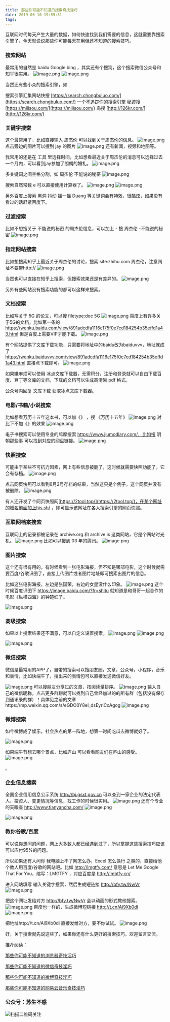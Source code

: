 ```yaml
---
title: 那些你可能不知道的搜索奇技淫巧
date: 2019-06-10 19:59:51
tags:
---
```


互联网时代每天产生大量的数据，如何快速找到我们需要的信息，这就需要靠搜索引擎了，今天就说说那些你可能每天在用但还不知道的搜索技巧。
 
### 搜索网站
最常用的自然是 baidu Google bing ，其实还有个搜狗，这个搜索微信公众号和知乎很实用。
![image.png](https://upload-images.jianshu.io/upload_images/17817191-2db57b4d9cdac621.png?imageMogr2/auto-orient/strip%7CimageView2/2/w/1240)
![image.png](https://upload-images.jianshu.io/upload_images/17817191-d2e6178cb4e273a9.png?imageMogr2/auto-orient/strip%7CimageView2/2/w/1240)


当然还有些小众的搜索引擎，如

搜索引擎汇集网站快搜 [https://search.chongbuluo.com/](https://search.chongbuluo.com/)
一个不追踪你的搜索引擎 秘迹搜[https://mijisou.com/](https://mijisou.com/)
鸟搜 [http://126kr.com/](http://126kr.com/)



### 关键字搜索
这个最常用了，比如直接输入 周杰伦 可以找到关于周杰伦的信息。
![image.png](https://upload-images.jianshu.io/upload_images/17817191-9cb817cff2dc9549.png?imageMogr2/auto-orient/strip%7CimageView2/2/w/1240)
点击旁边的图片可以搜到 jay 的图片
![image.png](https://upload-images.jianshu.io/upload_images/17817191-eb50f9b66b38dd59.png?imageMogr2/auto-orient/strip%7CimageView2/2/w/1240)
还有新闻，视频和地图等。

我常用的还是在 工具 里选择时间，比如想看最近关于周杰伦的消息可以选择过去一个月内，可以看到jay参加了朗朗的婚礼。
![image.png](https://upload-images.jianshu.io/upload_images/17817191-d30f129505a1db65.png?imageMogr2/auto-orient/strip%7CimageView2/2/w/1240)

多关键词之间空格分割，如 周杰伦 不能说的秘密
![image.png](https://upload-images.jianshu.io/upload_images/17817191-713b793fcd6e5b1f.png?imageMogr2/auto-orient/strip%7CimageView2/2/w/1240)

搜索自然常数 e 可以直接使用计算器了。
![image.png](https://upload-images.jianshu.io/upload_images/17817191-25e9ac066fb77e7d.png?imageMogr2/auto-orient/strip%7CimageView2/2/w/1240)
![image.png](https://upload-images.jianshu.io/upload_images/17817191-de048a93af1b5abf.png?imageMogr2/auto-orient/strip%7CimageView2/2/w/1240)

另外百度上搜索 黑洞  抖动 摇一摇 Duang 等关键词会有特效，很酷炫，如果没有看过的话赶紧百度下。

### 过滤搜索
比如不想搜关于 不能说的秘密 的周杰伦信息，可以加上 - 
搜 周杰伦 -不能说的秘密
![image.png](https://upload-images.jianshu.io/upload_images/17817191-afc15c16c4af63ac.png?imageMogr2/auto-orient/strip%7CimageView2/2/w/1240)

### 指定网站搜索
比如想搜索知乎上最近关于周杰伦的讨论，搜索 site:zhihu.com 周杰伦，注意网址不要带http://
![image.png](https://upload-images.jianshu.io/upload_images/17817191-9c7408a599bbd826.png?imageMogr2/auto-orient/strip%7CimageView2/2/w/1240)


 当然也可以直接在知乎上搜索，但搜索效果还是有差异的。
![image.png](https://upload-images.jianshu.io/upload_images/17817191-f8476c5ea361e201.png?imageMogr2/auto-orient/strip%7CimageView2/2/w/1240)

另外有些网站没有搜索功能的都可以这样来搜索。

### 文档搜索
比如写关于 5G 的论文，可以搜  filetype:doc 5G
![image.png](https://upload-images.jianshu.io/upload_images/17817191-efee8bf9cd80f6d0.png?imageMogr2/auto-orient/strip%7CimageView2/2/w/1240)
百度上有许多关于5G的文档，比如第一条的 https://wenku.baidu.com/view/891adcdfa1116c175f0e7cd184254b35effd1a43.html  但是百度上需要VIP才能下载。
![image.png](https://upload-images.jianshu.io/upload_images/17817191-21a7d47fc7e4c731.png?imageMogr2/auto-orient/strip%7CimageView2/2/w/1240)

有个网站提供了文库下载功能，只需要将地址中的baidu改为baiduvvv，地址就成了 
 https://wenku.baiduvvv.com/view/891adcdfa1116c175f0e7cd184254b35effd1a43.html  直接点下载即可。
![image.png](https://upload-images.jianshu.io/upload_images/17817191-66c0ea67eef80673.png?imageMogr2/auto-orient/strip%7CimageView2/2/w/1240)

如果嫌麻烦可以使用 冰点文库下载器，无需积分，注册和登录就可以自由下载百度、豆丁等文库的文档，下载的文档可以生成高清晰 pdf 格式。

公众号内回复 文库下载 获取冰点文库下载器。

### 电影/书籍/小说搜索
比如想看万历十五年这本书，可以加《》 ，搜 《万历十五年》
![image.png](https://upload-images.jianshu.io/upload_images/17817191-35234a9c2e29dfe7.png?imageMogr2/auto-orient/strip%7CimageView2/2/w/1240)
对比下不加《》的效果
![image.png](https://upload-images.jianshu.io/upload_images/17817191-947af4da3c870468.png?imageMogr2/auto-orient/strip%7CimageView2/2/w/1240)

电子书搜索可以使用专业的鸠摩搜索 https://www.jiumodiary.com/，比如搜 明朝那些事 可以找到对应的网盘链接。
![image.png](https://upload-images.jianshu.io/upload_images/17817191-59249332a0f44c0b.png?imageMogr2/auto-orient/strip%7CimageView2/2/w/1240)

### 快照搜索
可能由于某些不可抗力因素，网上有些信息被删了，这时候就需要快照功能了，它会有存档。
![image.png](https://upload-images.jianshu.io/upload_images/17817191-a42c48df9be49478.png?imageMogr2/auto-orient/strip%7CimageView2/2/w/1240)

点击网页快照可以看到6月2号存档的结果，当然这只是个例子，这个网页并没有被删除。
![image.png](https://upload-images.jianshu.io/upload_images/17817191-8dea16c73fe9df9b.png?imageMogr2/auto-orient/strip%7CimageView2/2/w/1240)

有人还开发了个网页快照网[https://2tool.top/](https://2tool.top/)，在某个网址的域名前面加上his.sh/ ，即可显示该网址在各大搜索引擎的网页快照。
### 互联网档案搜索
互联网上的记录都被记录在 archive.org 和 archive.is 这类网站，它是个网站时光机。
 ![image.png](https://upload-images.jianshu.io/upload_images/17817191-836e0eaf3ccbf0be.png?imageMogr2/auto-orient/strip%7CimageView2/2/w/1240)
比如可以搜到 03 年的腾讯。
![image.png](https://upload-images.jianshu.io/upload_images/17817191-414c5f6fd4820e15.png?imageMogr2/auto-orient/strip%7CimageView2/2/w/1240)


 
### 图片搜索

这个还有很有用的，有时候看到一张电影海报，但不知是哪部电影，这个时候就需要百度/谷歌识图了，直接上传图片或者图片地址即可搜索出图片的信息。

比如这张电影海报，左边是张国荣，右边的女星没什么印象。
![image.png](https://upload-images.jianshu.io/upload_images/17817191-0fa5bd7aa0d2db43.png?imageMogr2/auto-orient/strip%7CimageView2/2/w/1240)
这个时候百度识图下 https://image.baidu.com/?fr=shitu 就知道是和哥哥一起合作的电影《纵横四海》的钟楚红了。

![image.png](https://upload-images.jianshu.io/upload_images/17817191-d984e0462b99130d.png?imageMogr2/auto-orient/strip%7CimageView2/2/w/1240)

 
 ### 高级搜索
如果以上搜索结果还不满意，可以自定义设置搜索。
![image.png](https://upload-images.jianshu.io/upload_images/17817191-b359345a27b5f589.png?imageMogr2/auto-orient/strip%7CimageView2/2/w/1240)
![image.png](https://upload-images.jianshu.io/upload_images/17817191-b0f1ab25459c61ee.png?imageMogr2/auto-orient/strip%7CimageView2/2/w/1240)

 ![image.png](https://upload-images.jianshu.io/upload_images/17817191-229e9dc676471f1b.png?imageMogr2/auto-orient/strip%7CimageView2/2/w/1240)
### 微信搜索

微信是最常用的APP了，自带的搜索可以搜朋友圈，文章，公众号，小程序，音乐和表情，比如快端午了，搜出来的表情包可以直接发送微信好友。

![image.png](https://upload-images.jianshu.io/upload_images/17817191-43193a4bc9de90e1.png?imageMogr2/auto-orient/strip%7CimageView2/2/w/1240)
可以搜朋友分享过的文章，按阅读量排序。
![image.png](https://upload-images.jianshu.io/upload_images/17817191-286431c89b540e52.png?imageMogr2/auto-orient/strip%7CimageView2/2/w/1240)
输入自己的微信昵称，点击更多群聊就可以找到自己曾经加过的的所有群（包括没有保存到通讯录的群）！具体见之前的文章https://mp.weixin.qq.com/s/eGDO0Y8el_dsEyriCoAgog
![image.png](https://upload-images.jianshu.io/upload_images/17817191-1192ddb9af5d2a5b.png?imageMogr2/auto-orient/strip%7CimageView2/2/w/1240)



### 微博搜索

如今微博成了娱乐，社会热点的第一阵地，想第一时间吃瓜去微博就好了。

![image.png](https://upload-images.jianshu.io/upload_images/17817191-247f3934e17b8a6b.png?imageMogr2/auto-orient/strip%7CimageView2/2/w/1240)



如果端午节想去哪个景点，比如庐山  可以看看网友们在庐山的感受。
![image.png](https://upload-images.jianshu.io/upload_images/17817191-076fe9b98edbcb4f.png?imageMogr2/auto-orient/strip%7CimageView2/2/w/1240)


。
### 企业信息搜索
全国企业信用信息公示系统 http://bj.gsxt.gov.cn 可以查到一家企业的法定代表人、投资人、变更情况等信息，找工作的时候很实用。
![image.png](https://upload-images.jianshu.io/upload_images/17817191-249c3ef977d459f6.png?imageMogr2/auto-orient/strip%7CimageView2/2/w/1240)
还有个专业的天眼查 http://www.tianyancha.com/
![image.png](https://upload-images.jianshu.io/upload_images/17817191-506e6970cd8f0715.png?imageMogr2/auto-orient/strip%7CimageView2/2/w/1240)


![image.png](https://upload-images.jianshu.io/upload_images/17817191-63fcac37a541ddf5.png?imageMogr2/auto-orient/strip%7CimageView2/2/w/1240)

### 教你谷歌/百度
可以说你想问的问题，网上大多数人都已经遇到过了，所以掌握这些搜索技巧应该可以应付95%的问题。
 
所以如果还有人问你 我电脑上不了网怎么办，Excel 怎么换行 之类的，直接给他个教人用百度/谷歌的网站吧。比如
 http://lmgtfy.com/ 意思是 Let Me Google That For You，缩写：LMGTFY ，对应百度是 http://lmbtfy.cn/ 

进入网站填写 输入关键字搜索，然后生成短链接 http://bfy.tw/NwVr
 ![image.png](https://upload-images.jianshu.io/upload_images/17817191-dbe54e35e6c40fba.png?imageMogr2/auto-orient/strip%7CimageView2/2/w/1240)

 把这个网址发给对方 http://bfy.tw/NwVr 会以动画的形式教他搜索。
![image.png](https://upload-images.jianshu.io/upload_images/17817191-35b1afcadf1edc2e.png?imageMogr2/auto-orient/strip%7CimageView2/2/w/1240)
百度也一样的，生成微博短链接 http://t.cn/Ai9Xb0di 
![image.png](https://upload-images.jianshu.io/upload_images/17817191-715056ff0721330b.png?imageMogr2/auto-orient/strip%7CimageView2/2/w/1240)

 把地址http://t.cn/Ai9Xb0di 直接发给对方，要不你试试。
![image.png](https://upload-images.jianshu.io/upload_images/17817191-924575061e802795.png?imageMogr2/auto-orient/strip%7CimageView2/2/w/1240)

 好，关于搜索就先说这些了，如果你还有什么更好的搜索技巧，欢迎留言交流。

推荐阅读：

[那些你可能不知道的浏览器奇技淫巧](https://mp.weixin.qq.com/s/-cSjrvkibYGp5Fx8gCTFuw)

[那些你可能不知道的微信奇技淫巧](https://mp.weixin.qq.com/s/eGDO0Y8el_dsEyriCoAgog)

[那些你可能不知道的微博奇技淫巧](https://mp.weixin.qq.com/s/j7VhoZXmUTnOWC5C_B8jlQ)

[那些你可能不知道的网易云音乐奇技淫巧](https://mp.weixin.qq.com/s/LtI2piwAIDXA590NEsXvuw)


### 公众号：苏生不惑
 ![扫描二维码关注](https://upload-images.jianshu.io/upload_images/17817191-6e0079f95d4c0338.jpg?imageMogr2/auto-orient/strip%7CimageView2/2/w/1240)


